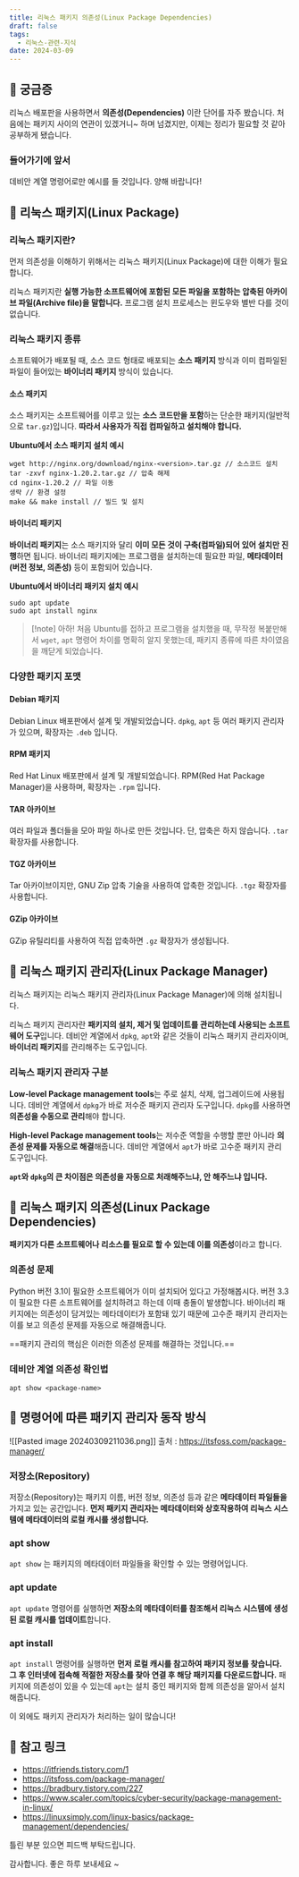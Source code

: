 ```yaml
---
title: 리눅스 패키지 의존성(Linux Package Dependencies)
draft: false
tags:
  - 리눅스-관련-지식
date: 2024-03-09
---
```

## 🌟 궁금증

리눅스 배포판을 사용하면서 **의존성(Dependencies)** 이란 단어를 자주 봤습니다. 처음에는 패키지 사이의 연관이 있겠거니~ 하며 넘겼지만, 이제는 정리가 필요할 것 같아 공부하게 됐습니다. 

### 들어가기에 앞서

데비안 계열 명령어로만 예시를 들 것입니다. 양해 바랍니다!

## 🌟 리눅스 패키지(Linux Package)

### 리눅스 패키지란?

먼저 의존성을 이해하기 위해서는 리눅스 패키지(Linux Package)에 대한 이해가 필요합니다. 

리눅스 패키지란 **실행 가능한 소프트웨어에 포함된 모든 파일을 포함하는 압축된 아카이브 파일(Archive file)을 말합니다.** 프로그램 설치 프로세스는 윈도우와 별반 다를 것이 없습니다.

### 리눅스 패키지 종류

소프트웨어가 배포될 때, 소스 코드 형태로 배포되는 **소스 패키지** 방식과 이미 컴파일된 파일이 들어있는 **바이너리 패키지** 방식이 있습니다.

#### 소스 패키지

소스 패키지는 소프트웨어를 이루고 있는 **소스 코드만을 포함**하는 단순한 패키지(일반적으로 `tar.gz`)입니다.  **따라서 사용자가 직접 컴파일하고 설치해야 합니다.**

**Ubuntu에서 소스 패키지 설치 예시**
```
wget http://nginx.org/download/nginx-<version>.tar.gz // 소스코드 설치
tar -zxvf nginx-1.20.2.tar.gz // 압축 해제
cd nginx-1.20.2 // 파일 이동
생략 // 환경 설정
make && make install // 빌드 및 설치
```

#### 바이너리 패키지 

**바이너리 패키지**는 소스 패키지와 달리 **이미 모든 것이 구축(컴파일)되어 있어 설치만 진행**하면 됩니다. 바이너리 패키지에는 프로그램을 설치하는데 필요한 파일, **메타데이터(버전 정보, 의존성)** 등이 포함되어 있습니다. 

**Ubuntu에서 바이너리 패키지 설치 예시**
```
sudo apt update
sudo apt install nginx
```

> [!note] 아하!
> 처음 Ubuntu를 접하고 프로그램을 설치했을 때, 무작정 복붙만해서 `wget`, `apt` 명령어 차이를 명확히 알지 못했는데, 패키지 종류에 따른 차이였음을 깨닫게 되었습니다.

### 다양한 패키지 포맷

#### Debian 패키지
Debian Linux 배포판에서 설계 및 개발되었습니다. `dpkg`, `apt` 등 여러 패키지 관리자가 있으며, 확장자는 `.deb` 입니다.

#### RPM 패키지
Red Hat Linux 배포판에서 설계 및 개발되었습니다. RPM(Red Hat Package Manager)을 사용하며, 
확장자는 `.rpm` 입니다.

#### TAR 아카이브
여러 파일과 폴더들을 모아 파일 하나로 만든 것입니다. 단, 압축은 하지 않습니다. `.tar` 확장자를 사용합니다. 
#### TGZ 아카이브
Tar 아카이브이지만, GNU Zip 압축 기술을 사용하여 압축한 것입니다. `.tgz` 확장자를 사용합니다.

#### GZip 아카이브
GZip 유틸리티를 사용하여 직접 압축하면 `.gz` 확장자가 생성됩니다.

## 🌟 리눅스 패키지 관리자(Linux Package Manager)

리눅스 패키지는 리눅스 패키지 관리자(Linux Package Manager)에 의해 설치됩니다. 

리눅스 패키지 관리자란 **패키지의 설치, 제거 및 업데이트를 관리하는데 사용되는 소프트웨어 도구**입니다. 데비안 계열에서 `dpkg`, `apt`와 같은 것들이 리눅스 패키지 관리자이며, **바이너리 패키지**를 관리해주는 도구입니다.

### 리눅스 패키지 관리자 구분

**Low-level Package management tools**는 주로 설치, 삭제, 업그레이드에 사용됩니다. 데비안 계열에서 `dpkg`가 바로 저수준 패키지 관리자 도구입니다. `dpkg`를 사용하면 **의존성을 수동으로 관리**해야 합니다.

**High-level Package management tools**는 저수준 역할을 수행할 뿐만 아니라 **의존성 문제를 자동으로 해결**해줍니다. 데비안 계열에서 `apt`가 바로 고수준 패키지 관리 도구입니다.

**`apt`와 `dpkg`의 큰 차이점은 의존성을 자동으로 처래해주느냐, 안 해주느냐 입니다.**

## 🌟 리눅스 패키지 의존성(Linux Package Dependencies)

**패키지가 다른 소프트웨어나 리소스를 필요로 할 수 있는데 이를 의존성**이라고 합니다. 

### 의존성 문제

Python 버전 3.1이 필요한 소프트웨어가 이미 설치되어 있다고 가정해봅시다. 버전 3.3이 필요한 다른 소프트웨어를 설치하려고 하는데 이때 충돌이 발생합니다. 바이너리 패키지에는 의존성이 담겨있는 메타데이터가 포함돼 있기 때문에 고수준 패키지 관리자는 이를 보고 의존성 문제를 자동으로 해결해줍니다.

==패키지 관리의 핵심은 이러한 의존성 문제를 해결하는 것입니다.==

### 데비안 계열 의존성 확인법

```
apt show <package-name>
```

## 🌟 명령어에 따른 패키지 관리자 동작 방식

![[Pasted image 20240309211036.png]]
출처 : https://itsfoss.com/package-manager/

### 저장소(Repository)
저장소(Repository)는 패키지 이름, 버전 정보, 의존성 등과 같은 **메타데이터 파일들을** 가지고 있는 공간입니다. **먼저 패키지 관리자는 메타데이터와 상호작용하여 리눅스 시스템에 메타데이터의 로컬 캐시를 생성합니다.**
### apt show 
`apt show` 는 패키지의 메타데이터 파일들을 확인할 수 있는 명령어입니다.

### apt update
`apt update` 명령어를 실행하면 **저장소의 메타데이터를 참조해서 리눅스 시스템에 생성된 로컬 캐시를 업데이트**합니다. 

### apt install
`apt install` 명령어를 실행하면 **먼저 로컬 캐시를 참고하여 패키지 정보를 찾습니다. 그 후 인터넷에 접속해 적절한 저장소를 찾아 연결 후 해당 패키지를 다운로드합니다.** 패키지에 의존성이 있을 수 있는데 `apt`는 설치 중인 패키지와 함께 의존성을 알아서 설치해줍니다.

이 외에도 패키지 관리자가 처리하는 일이 많습니다!

## 🌟 참고 링크

- https://itfriends.tistory.com/1
- https://itsfoss.com/package-manager/
- https://bradbury.tistory.com/227
- https://www.scaler.com/topics/cyber-security/package-management-in-linux/
- https://linuxsimply.com/linux-basics/package-management/dependencies/

틀린 부분 있으면 피드백 부탁드립니다.

감사합니다. 좋은 하루 보내세요 ~